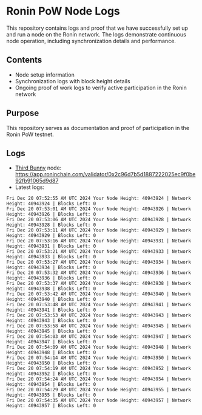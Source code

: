 # Ronin PoW Node Logs

This repository contains logs and proof that we have successfully set up and run a node on the Ronin network. The logs demonstrate continuous node operation, including synchronization details and performance.

## Contents

- Node setup information
- Synchronization logs with block height details
- Ongoing proof of work logs to verify active participation in the Ronin network

## Purpose

This repository serves as documentation and proof of participation in the Ronin PoW testnet.

## Logs

- [Third Bunny](https://thirdbunny.xyz/) node: https://app.roninchain.com/validator/0x2c96d7b5d1887222025ec9f0be92fb91065d9d87
- Latest logs:
```
Fri Dec 20 07:52:55 AM UTC 2024 Your Node Height: 40943924 | Network Height: 40943924 | Blocks Left: 0
Fri Dec 20 07:53:01 AM UTC 2024 Your Node Height: 40943926 | Network Height: 40943926 | Blocks Left: 0
Fri Dec 20 07:53:06 AM UTC 2024 Your Node Height: 40943928 | Network Height: 40943928 | Blocks Left: 0
Fri Dec 20 07:53:11 AM UTC 2024 Your Node Height: 40943929 | Network Height: 40943929 | Blocks Left: 0
Fri Dec 20 07:53:16 AM UTC 2024 Your Node Height: 40943931 | Network Height: 40943931 | Blocks Left: 0
Fri Dec 20 07:53:21 AM UTC 2024 Your Node Height: 40943933 | Network Height: 40943933 | Blocks Left: 0
Fri Dec 20 07:53:27 AM UTC 2024 Your Node Height: 40943934 | Network Height: 40943934 | Blocks Left: 0
Fri Dec 20 07:53:32 AM UTC 2024 Your Node Height: 40943936 | Network Height: 40943936 | Blocks Left: 0
Fri Dec 20 07:53:37 AM UTC 2024 Your Node Height: 40943938 | Network Height: 40943938 | Blocks Left: 0
Fri Dec 20 07:53:42 AM UTC 2024 Your Node Height: 40943940 | Network Height: 40943940 | Blocks Left: 0
Fri Dec 20 07:53:48 AM UTC 2024 Your Node Height: 40943941 | Network Height: 40943941 | Blocks Left: 0
Fri Dec 20 07:53:53 AM UTC 2024 Your Node Height: 40943943 | Network Height: 40943943 | Blocks Left: 0
Fri Dec 20 07:53:58 AM UTC 2024 Your Node Height: 40943945 | Network Height: 40943945 | Blocks Left: 0
Fri Dec 20 07:54:03 AM UTC 2024 Your Node Height: 40943947 | Network Height: 40943947 | Blocks Left: 0
Fri Dec 20 07:54:09 AM UTC 2024 Your Node Height: 40943948 | Network Height: 40943948 | Blocks Left: 0
Fri Dec 20 07:54:14 AM UTC 2024 Your Node Height: 40943950 | Network Height: 40943950 | Blocks Left: 0
Fri Dec 20 07:54:19 AM UTC 2024 Your Node Height: 40943952 | Network Height: 40943952 | Blocks Left: 0
Fri Dec 20 07:54:24 AM UTC 2024 Your Node Height: 40943954 | Network Height: 40943954 | Blocks Left: 0
Fri Dec 20 07:54:29 AM UTC 2024 Your Node Height: 40943955 | Network Height: 40943955 | Blocks Left: 0
Fri Dec 20 07:54:35 AM UTC 2024 Your Node Height: 40943957 | Network Height: 40943957 | Blocks Left: 0
```
